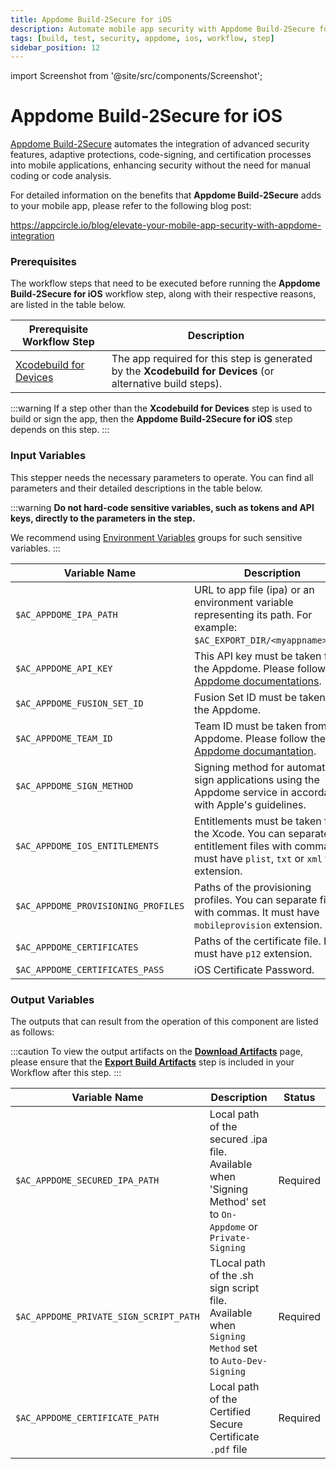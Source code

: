 ```yaml
---
title: Appdome Build-2Secure for iOS
description: Automate mobile app security with Appdome Build-2Secure for iOS. Enhance security without manual coding or code analysis.
tags: [build, test, security, appdome, ios, workflow, step]
sidebar_position: 12
---
```


import Screenshot from '@site/src/components/Screenshot';

# Appdome Build-2Secure for iOS

[Appdome Build-2Secure](https://apis.appdome.com/docs/integrate-in-cicd) automates the integration of advanced security features, adaptive protections, code-signing, and certification processes into mobile applications, enhancing security without the need for manual coding or code analysis.

For detailed information on the benefits that **Appdome Build-2Secure** adds to your mobile app, please refer to the following blog post:

https://appcircle.io/blog/elevate-your-mobile-app-security-with-appdome-integration

### Prerequisites

The workflow steps that need to be executed before running the **Appdome Build-2Secure for iOS** workflow step, along with their respective reasons, are listed in the table below.

| Prerequisite Workflow Step                                                                             | Description                                                                                                 |
| ------------------------------------------------------------------------------------------------------ | ----------------------------------------------------------------------------------------------------------- |
| [Xcodebuild for Devices](/workflows/ios-specific-workflow-steps/xcodebuild-for-devices) | The app required for this step is generated by the **Xcodebuild for Devices** (or alternative build steps). |

:::warning
If a step other than the **Xcodebuild for Devices** step is used to build or sign the app, then the **Appdome Build-2Secure for iOS** step depends on this step.
:::

<Screenshot url='https://cdn.appcircle.io/docs/assets/BE3049-domeOrder1.png' />

### Input Variables

This stepper needs the necessary parameters to operate. You can find all parameters and their detailed descriptions in the table below.

<Screenshot url='https://cdn.appcircle.io/docs/assets/BE3049-domeInput.png' />

:::warning
**Do not hard-code sensitive variables, such as tokens and API keys, directly to the parameters in the step.**

We recommend using [Environment Variables](/environment-variables/) groups for such sensitive variables.
:::

| Variable Name                       | Description                                                                                                                                                                                        | Status   |
| ----------------------------------- | -------------------------------------------------------------------------------------------------------------------------------------------------------------------------------------------------- | -------- |
| `$AC_APPDOME_IPA_PATH`              | URL to app file (ipa) or an environment variable representing its path. For example: `$AC_EXPORT_DIR/<myappname>.ipa`.                                                                             | Required |
| `$AC_APPDOME_API_KEY`               | This API key must be taken from the Appdome. Please follow the [Appdome documentations](https://apis.appdome.com/docs/getting-started#getting-and-resetting-your-appdomes-build2secure-api-token). | Required |
| `$AC_APPDOME_FUSION_SET_ID`         | Fusion Set ID must be taken from the Appdome.                                                                                                                                                      | Required |
| `$AC_APPDOME_TEAM_ID`               | Team ID must be taken from the Appdome. Please follow the [Appdome documantation](https://apis.appdome.com/docs/getting-started#getting-a-teams-id).                                               |          |
| `$AC_APPDOME_SIGN_METHOD`           | Signing method for automatically sign applications using the Appdome service in accordance with Apple's guidelines.                                                                                | Required |
| `$AC_APPDOME_IOS_ENTITLEMENTS`      | Entitlements must be taken from the Xcode. You can separate entitlement files with commas. It must have `plist`, `txt` or `xml` file extension.                                                    | Required |
| `$AC_APPDOME_PROVISIONING_PROFILES` | Paths of the provisioning profiles. You can separate files with commas. It must have `mobileprovision` extension.                                                                                  | Required |
| `$AC_APPDOME_CERTIFICATES`          | Paths of the certificate file. It must have `p12` extension.                                                                                                                                       |          |
| `$AC_APPDOME_CERTIFICATES_PASS`     | iOS Certificate Password.                                                                                                                                                                          | Required |

### Output Variables

The outputs that can result from the operation of this component are listed as follows:

:::caution
To view the output artifacts on the [**Download Artifacts**](/workflows/common-workflow-steps/export-build-artifacts) page, please ensure that the [**Export Build Artifacts**](/workflows/common-workflow-steps/export-build-artifacts) step is included in your Workflow after this step.
:::

| Variable Name                          | Description                                                                                                   | Status   |
| -------------------------------------- | ------------------------------------------------------------------------------------------------------------- | -------- |
| `$AC_APPDOME_SECURED_IPA_PATH`         | Local path of the secured .ipa file. Available when 'Signing Method' set to `On-Appdome` or `Private-Signing` | Required |
| `$AC_APPDOME_PRIVATE_SIGN_SCRIPT_PATH` | TLocal path of the .sh sign script file. Available when `Signing Method` set to `Auto-Dev-Signing`            | Required |
| `$AC_APPDOME_CERTIFICATE_PATH`         | Local path of the Certified Secure Certificate `.pdf` file                                                    | Required |

